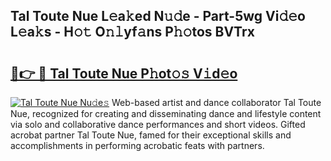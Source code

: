 ## Tal Toute Nue L𝚎a𝚔ed N𝚞𝚍e - Part-5wg Vi𝚍𝚎o L𝚎a𝚔s - H𝚘𝚝 O𝚗𝚕yf𝚊ns P𝚑𝚘tos BVTrx

# <h2><a href="http://kfb015i.oniu.top/?m=Tal+Toute+Nue">🔗👉 🔴 Tal Toute Nue P𝚑ot𝚘𝚜 V𝚒d𝚎o</a></h2>

[![Tal Toute Nue Nu𝚍e𝚜](https://i.imgur.com/0qMVB7G.gif)](http://kfb015i.oniu.top/?m=Tal+Toute+Nue)
Web-based artist and dance collaborator Tal Toute Nue, recognized for creating and disseminating dance and lifestyle content via solo and collaborative dance performances and short videos. Gifted acrobat partner Tal Toute Nue, famed for their exceptional skills and accomplishments in performing acrobatic feats with partners.  
